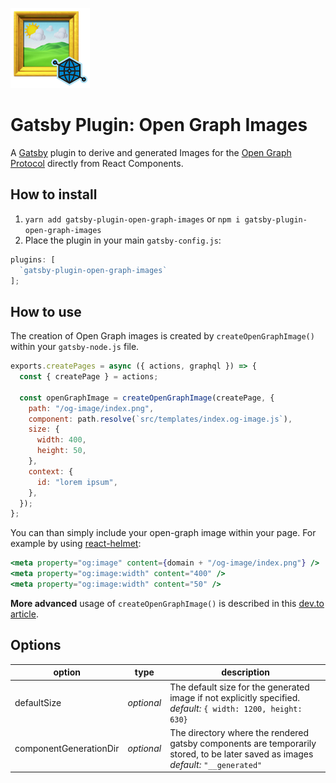 ![gatsby-plugin-open-graph-images](./logo.png)

# Gatsby Plugin: Open Graph Images

A [Gatsby](https://github.com/gatsbyjs/gatsby) plugin to derive and generated
Images for the [Open Graph Protocol](https://ogp.me/) directly from React Components.


## How to install

1.  `yarn add gatsby-plugin-open-graph-images` or `npm i gatsby-plugin-open-graph-images`
2.  Place the plugin in your main `gatsby-config.js`:

```js
plugins: [
  `gatsby-plugin-open-graph-images`
];
```

## How to use

The creation of Open Graph images is created by `createOpenGraphImage()` within your `gatsby-node.js` file. 

```js
exports.createPages = async ({ actions, graphql }) => {
  const { createPage } = actions;

  const openGraphImage = createOpenGraphImage(createPage, {
    path: "/og-image/index.png",
    component: path.resolve(`src/templates/index.og-image.js`),
    size: {
      width: 400,
      height: 50,
    },
    context: {
      id: "lorem ipsum",
    },
  });
};
```

You can than simply include your open-graph image within your page. For example by using [react-helmet](https://github.com/nfl/react-helmet): 

```jsx
<meta property="og:image" content={domain + "/og-image/index.png"} />
<meta property="og:image:width" content="400" />
<meta property="og:image:width" content="50" />
```
__More advanced__ usage of `createOpenGraphImage()` is described in this [dev.to article]("#"). 


## Options

| option | type | description |
| --- | --- | --- | 
| defaultSize | _optional_ | The default size for the generated image if not explicitly specified.<br>_default:_ `{ width: 1200, height: 630}`
| componentGenerationDir | _optional_ | The directory where the rendered gatsby components are temporarily stored, to be later saved as images<br>_default:_ `"__generated"` | 
